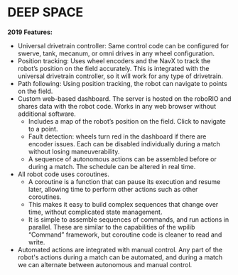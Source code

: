 # DEEP SPACE

**2019 Features:**

- Universal drivetrain controller: Same control code can be configured for swerve, tank, mecanum, or omni drives in any wheel configuration.
- Position tracking: Uses wheel encoders and the NavX to track the robot’s position on the field accurately. This is integrated with the universal drivetrain controller, so it will work for any type of drivetrain.
- Path following: Using position tracking, the robot can navigate to points on the field.
- Custom web-based dashboard. The server is hosted on the roboRIO and shares data with the robot code. Works in any web browser without additional software.
  - Includes a map of the robot’s position on the field. Click to navigate to a point.
  - Fault detection: wheels turn red in the dashboard if there are encoder issues. Each can be disabled individually during a match without losing maneuverability.
  - A sequence of autonomous actions can be assembled before or during a match. The schedule can be altered in real time.
- All robot code uses coroutines.
  - A coroutine is a function that can pause its execution and resume later, allowing time to perform other actions such as other coroutines.
  - This makes it easy to build complex sequences that change over time, without complicated state management.
  - It is simple to assemble sequences of commands, and run actions in parallel. These are similar to the capabilities of the wpilib “Command” framework, but coroutine code is cleaner to read and write.
- Automated actions are integrated with manual control. Any part of the robot's actions during a match can be automated, and during a match we can alternate between autonomous and manual control.
